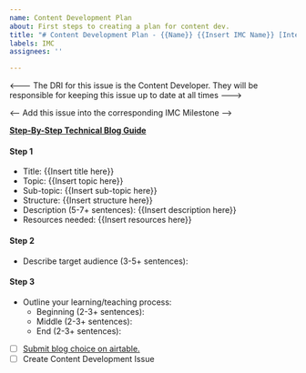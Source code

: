 ```yaml
---
name: Content Development Plan
about: First steps to creating a plan for content dev.
title: "# Content Development Plan - {{Name}} {{Insert IMC Name}} [Integrated Campaign]"
labels: IMC
assignees: ''

---
```


<--- The DRI for this issue is the Content Developer. They will be responsible for keeping this issue up to date at all times --->
<!-- Add project manager and content developer as assignees -->
<!-- Add blog/video labels -->
<-- Add this issue into the corresponding IMC Milestone -->

**[Step-By-Step Technical Blog Guide](https://hq.bitproject.org/how-to-write-a-technical-blog/)**

#### Step 1
- Title: {{Insert title here}}
- Topic: {{Insert topic here}}
- Sub-topic: {{Insert sub-topic here}}
- Structure: {{Insert structure here}}
- Description (5-7+ sentences): {{Insert description here}}
- Resources needed: {{Insert resources here}}

#### Step 2
- Describe target audience (3-5+ sentences):

#### Step 3
- Outline your learning/teaching process:
    - Beginning (2-3+ sentences):
    - Middle (2-3+ sentences):
    - End (2-3+ sentences):

- [ ] [Submit blog choice on airtable.](https://airtable.com/shrshp0d9sruL7l9J)
- [ ] Create Content Development Issue
